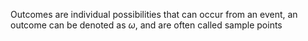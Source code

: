 Outcomes are individual possibilities that can occur from an event, an outcome can be denoted as $\omega$, and are often called sample points